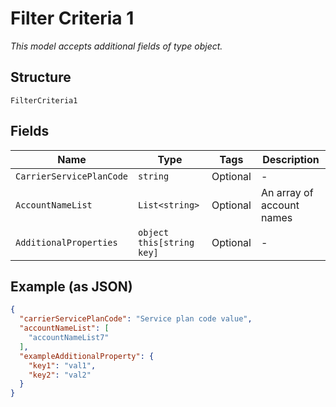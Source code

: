 
# Filter Criteria 1

*This model accepts additional fields of type object.*

## Structure

`FilterCriteria1`

## Fields

| Name | Type | Tags | Description |
|  --- | --- | --- | --- |
| `CarrierServicePlanCode` | `string` | Optional | - |
| `AccountNameList` | `List<string>` | Optional | An array of account names |
| `AdditionalProperties` | `object this[string key]` | Optional | - |

## Example (as JSON)

```json
{
  "carrierServicePlanCode": "Service plan code value",
  "accountNameList": [
    "accountNameList7"
  ],
  "exampleAdditionalProperty": {
    "key1": "val1",
    "key2": "val2"
  }
}
```

